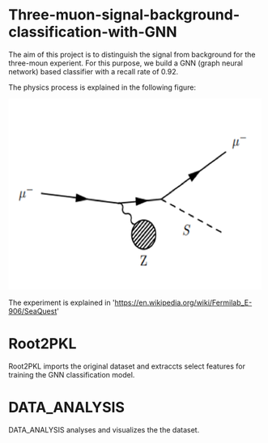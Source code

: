# Three-muon-signal-background-classification-with-GNN

The aim of this project is to distinguish the signal from background for the three-moun experient. For this purpose, we build a GNN (graph neural network) based classifier with a recall rate of 0.92.

The physics process is explained in the following figure:

<img src="/image/experiment.png" alt="drawing" width="500"/>

The experiment is explained in 'https://en.wikipedia.org/wiki/Fermilab_E-906/SeaQuest'


# Root2PKL

Root2PKL imports the original dataset and extraccts select features for training the GNN classification model.

# DATA_ANALYSIS

DATA_ANALYSIS analyses and visualizes the the dataset. 
